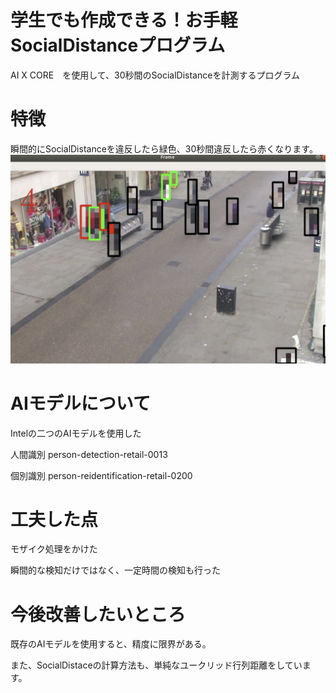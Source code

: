 # 学生でも作成できる！お手軽SocialDistanceプログラム
AI X CORE　を使用して、30秒間のSocialDistanceを計測するプログラム

# 特徴

瞬間的にSocialDistanceを違反したら緑色、30秒間違反したら赤くなります。
![静止画](https://github.com/AAEEON/SocialDistance/blob/master/shot.png)


# AIモデルについて

Intelの二つのAIモデルを使用した

人間識別    person-detection-retail-0013

個別識別    person-reidentification-retail-0200


# 工夫した点

モザイク処理をかけた

瞬間的な検知だけではなく、一定時間の検知も行った

# 今後改善したいところ

既存のAIモデルを使用すると、精度に限界がある。

また、SocialDistaceの計算方法も、単純なユークリッド行列距離をしています。
